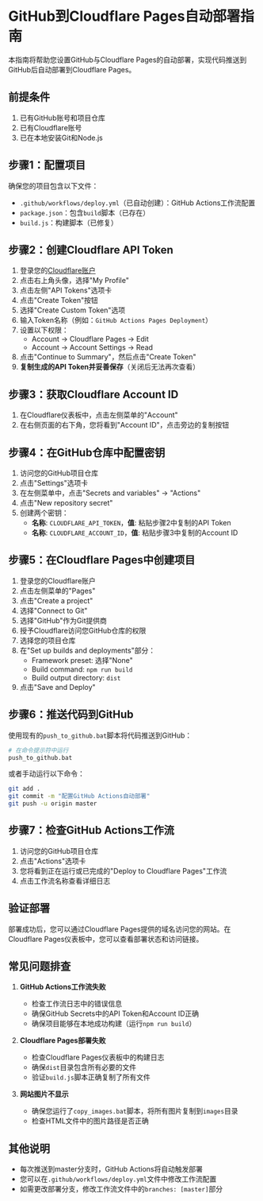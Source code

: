 # GitHub到Cloudflare Pages自动部署指南

本指南将帮助您设置GitHub与Cloudflare Pages的自动部署，实现代码推送到GitHub后自动部署到Cloudflare Pages。

## 前提条件

1. 已有GitHub账号和项目仓库
2. 已有Cloudflare账号
3. 已在本地安装Git和Node.js

## 步骤1：配置项目

确保您的项目包含以下文件：
- `.github/workflows/deploy.yml`（已自动创建）：GitHub Actions工作流配置
- `package.json`：包含`build`脚本（已存在）
- `build.js`：构建脚本（已修复）

## 步骤2：创建Cloudflare API Token

1. 登录您的[Cloudflare账户](https://dash.cloudflare.com/)
2. 点击右上角头像，选择"My Profile"
3. 点击左侧"API Tokens"选项卡
4. 点击"Create Token"按钮
5. 选择"Create Custom Token"选项
6. 输入Token名称（例如：`GitHub Actions Pages Deployment`）
7. 设置以下权限：
   - Account -> Cloudflare Pages -> Edit
   - Account -> Account Settings -> Read
8. 点击"Continue to Summary"，然后点击"Create Token"
9. **复制生成的API Token并妥善保存**（关闭后无法再次查看）

## 步骤3：获取Cloudflare Account ID

1. 在Cloudflare仪表板中，点击左侧菜单的"Account"
2. 在右侧页面的右下角，您将看到"Account ID"，点击旁边的复制按钮

## 步骤4：在GitHub仓库中配置密钥

1. 访问您的GitHub项目仓库
2. 点击"Settings"选项卡
3. 在左侧菜单中，点击"Secrets and variables" -> "Actions"
4. 点击"New repository secret"
5. 创建两个密钥：
   - **名称**: `CLOUDFLARE_API_TOKEN`，**值**: 粘贴步骤2中复制的API Token
   - **名称**: `CLOUDFLARE_ACCOUNT_ID`，**值**: 粘贴步骤3中复制的Account ID

## 步骤5：在Cloudflare Pages中创建项目

1. 登录您的Cloudflare账户
2. 点击左侧菜单的"Pages"
3. 点击"Create a project"
4. 选择"Connect to Git"
5. 选择"GitHub"作为Git提供商
6. 授予Cloudflare访问您GitHub仓库的权限
7. 选择您的项目仓库
8. 在"Set up builds and deployments"部分：
   - Framework preset: 选择"None"
   - Build command: `npm run build`
   - Build output directory: `dist`
9. 点击"Save and Deploy"

## 步骤6：推送代码到GitHub

使用现有的`push_to_github.bat`脚本将代码推送到GitHub：

```bash
# 在命令提示符中运行
push_to_github.bat
```

或者手动运行以下命令：

```bash
git add .
git commit -m "配置GitHub Actions自动部署"
git push -u origin master
```

## 步骤7：检查GitHub Actions工作流

1. 访问您的GitHub项目仓库
2. 点击"Actions"选项卡
3. 您将看到正在运行或已完成的"Deploy to Cloudflare Pages"工作流
4. 点击工作流名称查看详细日志

## 验证部署

部署成功后，您可以通过Cloudflare Pages提供的域名访问您的网站。在Cloudflare Pages仪表板中，您可以查看部署状态和访问链接。

## 常见问题排查

1. **GitHub Actions工作流失败**
   - 检查工作流日志中的错误信息
   - 确保GitHub Secrets中的API Token和Account ID正确
   - 确保项目能够在本地成功构建（运行`npm run build`）

2. **Cloudflare Pages部署失败**
   - 检查Cloudflare Pages仪表板中的构建日志
   - 确保`dist`目录包含所有必要的文件
   - 验证`build.js`脚本正确复制了所有文件

3. **网站图片不显示**
   - 确保您运行了`copy_images.bat`脚本，将所有图片复制到`images`目录
   - 检查HTML文件中的图片路径是否正确

## 其他说明

- 每次推送到master分支时，GitHub Actions将自动触发部署
- 您可以在`.github/workflows/deploy.yml`文件中修改工作流配置
- 如需更改部署分支，修改工作流文件中的`branches: [master]`部分